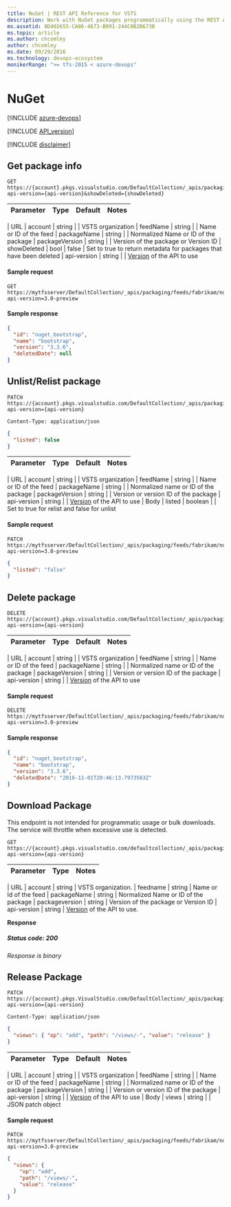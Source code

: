 ```yaml
---
title: NuGet | REST API Reference for VSTS
description: Work with NuGet packages programmatically using the REST APIs for VSTS.
ms.assetid: 8D402655-CA86-4673-B091-244C0B2B673B
ms.topic: article
ms.author: chcomley
author: chcomley
ms.date: 09/29/2016
ms.technology: devops-ecosystem
monikerRange: ">= tfs-2015 < azure-devops"
---
```


# NuGet

[!INCLUDE [azure-devops](../_data/azure-devops-message.md)]

[!INCLUDE [API_version](../_data/version3-preview1.md)]

[!INCLUDE [disclaimer](../_data/disclaimer.md)]

## Get package info

```no-highlight
GET https://{account}.pkgs.visualstudio.com/DefaultCollection/_apis/packaging/feeds/{feedName}/nuget/packages/{packageName}/versions/{packageVersion}?api-version={api-version}&showDeleted={showDeleted}
```

| Parameter | Type | Default | Notes |
| :-------- | :--- | :------ | :---- |


| URL
| account | string | | VSTS organization
| feedName | string | | Name or ID of the feed
| packageName | string | | Normalized Name or ID of the package
| packageVersion | string | | Version of the package or Version ID
| showDeleted | bool | false | Set to true to return metadata for packages that have been deleted
| api-version | string | | [Version](../../concepts/rest-api-versioning.md) of the API to use

#### Sample request

```
GET https://mytfsserver/DefaultCollection/_apis/packaging/feeds/fabrikam/nuget/packages/bootstrap/versions/3.3.6/?api-version=3.0-preview
```

#### Sample response

```json
{
  "id": "nuget_bootstrap",
  "name": "bootstrap",
  "version": "3.3.6",
  "deletedDate": null
}
```

## Unlist/Relist package

```no-highlight
PATCH https://{account}.pkgs.visualstudio.com/DefaultCollection/_apis/packaging/feeds/{feedName}/nuget/packages/{packageName}/versions/{packageVersion}?api-version={api-version}
```

```http
Content-Type: application/json
```

```json
{
  "listed": false
}
```

| Parameter | Type | Default | Notes |
| :-------- | :--- | :------ | :---- |


| URL
| account | string | | VSTS organization
| feedName | string | | Name or ID of the feed
| packageName | string | | Normalized name or ID of the package
| packageVersion | string | | Version or version ID of the package
| api-version | string | | [Version](../../concepts/rest-api-versioning.md) of the API to use
| Body
| listed | boolean | | Set to true for relist and false for unlist

#### Sample request

```
PATCH https://mytfsserver/DefaultCollection/_apis/packaging/feeds/fabrikam/nuget/packages/bootstrap/versions/3.3.6/?api-version=3.0-preview
```

```json
{
  "listed": "false"
}
```

## Delete package

```no-highlight
DELETE https://{account}.pkgs.visualstudio.com/DefaultCollection/_apis/packaging/feeds/{feedName}/nuget/packages/{packageName}/versions/{packageVersion}?api-version={api-version}
```

| Parameter | Type | Default | Notes |
| :-------- | :--- | :------ | :---- |


| URL
| account | string | | VSTS organization
| feedName | string | | Name or ID of the feed
| packageName | string | | Normalized name or ID of the package
| packageVersion | string | | Version or version ID of the package
| api-version | string | | [Version](../../concepts/rest-api-versioning.md) of the API to use

#### Sample request

```
DELETE https://mytfsserver/DefaultCollection/_apis/packaging/feeds/fabrikam/nuget/packages/bootstrap/versions/3.3.6/?api-version=3.0-preview
```

#### Sample response

```json
{
  "id": "nuget_bootstrap",
  "name": "bootstrap",
  "version": "3.3.6",
  "deletedDate": "2016-11-01T20:46:13.7973563Z"
}
```

## Download Package

This endpoint is not intended for programmatic usage or bulk downloads. The service will throttle when excessive use is detected.

```no-highlight
GET https://{account}.pkgs.visualstudio.com/defaultcollection/_apis/packaging/feeds/{feedname}/nuget/packages/{packagename}/versions/{packageversion}/content?api-version={api-version}
```

| Parameter | Type | Notes |
| :-------- | :--- | :---- |


| URL
| account | string | VSTS organization.
| feedname | string | Name or Id of the feed
| packageName | string | Normalized Name or ID of the package
| packageversion | string | Version of the package or Version ID
| api-version | string | [Version](../../concepts/rest-api-versioning.md) of the API to use.

**Response**

##### Status code: 200

_Response is binary_

## Release Package

```httprequest
PATCH https://{account}.pkgs.VisualStudio.com/DefaultCollection/_apis/packaging/feeds/{feedName}/nuget/packages/{packageName}/versions/{packageVersion}?api-version={api-version}
```

```http
Content-Type: application/json
```

```json
{
  "views": { "op": "add", "path": "/views/-", "value": "release" }
}
```

| Parameter | Type | Default | Notes |
| :-------- | :--- | :------ | :---- |


| URL
| account | string | | VSTS organization
| feedName | string | | Name or ID of the feed
| packageName | string | | Normalized name or ID of the package
| packageVersion | string | | Version or version ID of the package
| api-version | string | | [Version](../../concepts/rest-api-versioning.md) of the API to use
| Body
| views | string | | JSON patch object

#### Sample request

```
PATCH https://mytfsserver/DefaultCollection/_apis/packaging/feeds/fabrikam/nuget/packages/bootstrap/versions/3.3.6/?api-version=3.0-preview
```

```json
{
  "views": {
    "op": "add",
    "path": "/views/-",
    "value": "release"
  }
}
```
